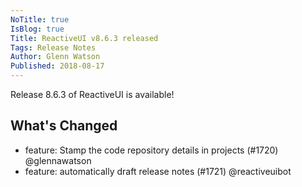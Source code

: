 ```yaml
---
NoTitle: true
IsBlog: true
Title: ReactiveUI v8.6.3 released
Tags: Release Notes
Author: Glenn Watson
Published: 2018-08-17
---
```


Release 8.6.3 of ReactiveUI is available!

## What's Changed

* feature: Stamp the code repository details in projects (#1720) @glennawatson
* feature: automatically draft release notes (#1721) @reactiveuibot
